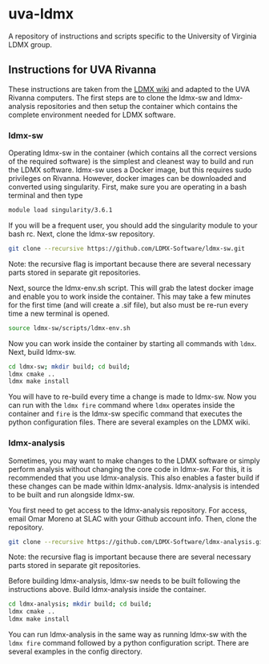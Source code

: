 # uva-ldmx
A repository of instructions and scripts specific to the University of Virginia LDMX group.

## Instructions for UVA Rivanna

These instructions are taken from the [LDMX wiki](https://ldmx-software.github.io) and adapted to the UVA Rivanna computers. The first steps are to clone the ldmx-sw and ldmx-analysis repositories and then setup the container which contains the complete environment needed for LDMX software.

### ldmx-sw

Operating ldmx-sw in the container (which contains all the correct versions of the required software) is the simplest and cleanest way to build and run the LDMX software. ldmx-sw uses a Docker image, but this requires sudo privileges on Rivanna. However, docker images can be downloaded and converted using singularity. First, make sure you are operating in a bash terminal and then type

```bash
module load singularity/3.6.1
```

If you will be a frequent user, you should add the singularity module to your bash rc. Next, clone the ldmx-sw repository.

```bash
git clone --recursive https://github.com/LDMX-Software/ldmx-sw.git
```

Note: the recursive flag is important because there are several necessary parts stored in separate git repositories.

Next, source the ldmx-env.sh script. This will grab the latest docker image and enable you to work inside the container. This may take a few minutes for the first time (and will create a .sif file), but also must be re-run every time a new terminal is opened.

```bash
source ldmx-sw/scripts/ldmx-env.sh
```

Now you can work inside the container by starting all commands with ```ldmx```. Next, build ldmx-sw.

```bash
cd ldmx-sw; mkdir build; cd build;
ldmx cmake ..
ldmx make install
```

You will have to re-build every time a change is made to ldmx-sw. Now you can run with the ```ldmx fire``` command where ```ldmx``` operates inside the container and ```fire``` is the ldmx-sw specific command that executes the python configuration files. There are several examples on the LDMX wiki.

### ldmx-analysis

Sometimes, you may want to make changes to the LDMX software or simply perform analysis without changing the core code in ldmx-sw. For this, it is recommended that you use ldmx-analysis. This also enables a faster build if these changes can be made within ldmx-analysis. ldmx-analysis is intended to be built and run alongside ldmx-sw.

You first need to get access to the ldmx-analysis repository. For access, email Omar Moreno at SLAC with your Github account info. Then, clone the repository.

```bash
git clone --recursive https://github.com/LDMX-Software/ldmx-analysis.git
```

Note: the recursive flag is important because there are several necessary parts stored in separate git repositories.

Before building ldmx-analysis, ldmx-sw needs to be built following the instructions above. Build ldmx-analysis inside the container.

```bash
cd ldmx-analysis; mkdir build; cd build;
ldmx cmake ..
ldmx make install
```

You can run ldmx-analysis in the same way as running ldmx-sw with the ```ldmx fire``` command followed by a python configuration script. There are several examples in the config directory.
